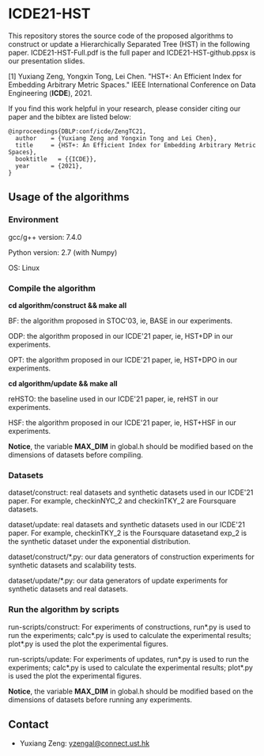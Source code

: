 # ICDE21-HST
This repository stores the source code of the proposed algorithms to construct or update a Hierarchically Separated Tree (HST) in the following paper.
ICDE21-HST-Full.pdf is the full paper and ICDE21-HST-github.ppsx is our presentation slides.

[1] Yuxiang Zeng, Yongxin Tong, Lei Chen. "HST+: An Efficient Index for Embedding Arbitrary Metric Spaces." IEEE International Conference on Data Engineering (**ICDE**), 2021.

If you find this work helpful in your research, please consider citing our paper and the bibtex are listed below:
```  
@inproceedings{DBLP:conf/icde/ZengTC21,
  author    = {Yuxiang Zeng and Yongxin Tong and Lei Chen},
  title     = {HST+: An Efficient Index for Embedding Arbitrary Metric Spaces},
  booktitle   = {{ICDE}},
  year      = {2021},
}
```  

Usage of the algorithms
---------------

### Environment

gcc/g++ version: 7.4.0 

Python version: 2.7 (with Numpy)

OS: Linux

### Compile the algorithm

**cd algorithm/construct && make all**

BF: the algorithm proposed in STOC'03, ie, BASE in our experiments.

ODP: the algorithm proposed in our ICDE'21 paper, ie, HST+DP in our experiments.

OPT: the algorithm proposed in our ICDE'21 paper, ie, HST+DPO in our experiments.

**cd algorithm/update && make all**

reHSTO: the baseline used in our ICDE'21 paper, ie, reHST in our experiments.

HSF: the algorithm proposed in our ICDE'21 paper, ie, HST+HSF in our experiments.

**Notice**, the variable **MAX_DIM** in global.h should be modified based on the dimensions of datasets before compiling.

### Datasets

dataset/construct: real datasets and synthetic datasets used in our ICDE'21 paper. For example, checkinNYC_2 and checkinTKY_2 are Foursquare datasets.

dataset/update: real datasets and synthetic datasets used in our ICDE'21 paper. For example, checkinTKY_2 is the Foursquare datasetand exp_2 is the synthetic dataset under the exponential distribution.

dataset/construct/&#42;.py: our data generators of construction experiments for synthetic datasets and scalability tests.

dataset/update/&#42;.py: our data generators of update experiments for synthetic datasets and real datasets.

### Run the algorithm by scripts

run-scripts/construct: For experiments of constructions, run&#42;.py is used to run the experiments; calc&#42;.py is used to calculate the experimental results; plot&#42;.py is used the plot the experimental figures.

run-scripts/update: For experiments of updates, run&#42;.py is used to run the experiments; calc&#42;.py is used to calculate the experimental results; plot&#42;.py is used the plot the experimental figures.

**Notice**, the variable **MAX_DIM** in global.h should be modified based on the dimensions of datasets before running any experiments.

Contact
------------
- Yuxiang Zeng: yzengal@connect.ust.hk


